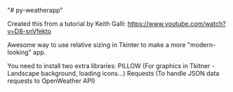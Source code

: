 "# py-weatherapp" 

Created this from a tutorial by Keith Galli: https://www.youtube.com/watch?v=D8-snVfekto

Awesome way to use relative sizing in Tkinter to make a more "modern-looking" app.

You need to install two extra libraries:
PILLOW (For graphics in Tkitner - Landscape background, loading icons...)
Requests (To handle JSON data requests to OpenWeather API)

